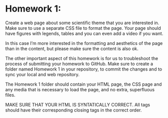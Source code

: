 # Homework 1:

Create a web page about some scientific theme that you are interested in. Make sure to use a separate CSS file to format
the page. Your page should have figures with legends, tables and you can even add a video if you want.

In this case I’m more interested in the formatting and aesthetics of the page than in the content, but please make sure
the content is also ok.

The other important aspect of this homework is for us to troubleshoot the process of submitting your homework to GitHub.
Make sure to create a folder named Homework 1 in your repository, to commit the changes and to sync your local and web 
repository.

The Homework 1 folder should contain your HTML page, the CSS page and any media that is necessary to load the page, and
no extra, superfluous files.

MAKE SURE THAT YOUR HTML IS SYNTATICALLY CORRECT. All tags should have their corresponding closing tags in the correct order.
